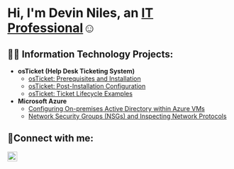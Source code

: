 <h1>Hi, I'm Devin Niles, an <a href="www.linkedin.com/in/devin-niles-282425333">IT Professional</a>☺</h1>

<h2>👨‍💻 Information Technology Projects:</h2>

- <b>osTicket (Help Desk Ticketing System)</b>
  - [osTicket: Prerequisites and Installation](https://github.com/DevinNiles/osticket-prereqs)
  - [osTicket: Post-Installation Configuration](https://github.com/DevinNiles/post-install-config)
  - [osTicket: Ticket Lifecycle Examples](https://github.com/DevinNiles/ticket-lifecycle)
- <b>Microsoft Azure</b>
  - [Configuring On-premises Active Directory within Azure VMs](https://github.com/DevinNiles/configure-ad)
  - [Network Security Groups (NSGs) and Inspecting Network Protocols](https://github.com/DevinNiles/azure-network-protocols)

<h2>🤳Connect with me:</h2>


[<img align="left" alt="Devin | LinkedIn" width="22px" src="https://cdn.jsdelivr.net/npm/simple-icons@v3/icons/linkedin.svg" />][linkedin]


[linkedin]: www.linkedin.com/in/devin-niles-282425333

<!--
**DevinNiles/DevinNiles** is a ✨ _special_ ✨ repository because its `README.md` (this file) appears on your GitHub profile.

Here are some ideas to get you started:

- 🔭 I’m currently working on ...
- 🌱 I’m currently learning ...
- 👯 I’m looking to collaborate on ...
- 🤔 I’m looking for help with ...
- 💬 Ask me about ...
- 📫 How to reach me: ...
- 😄 Pronouns: ...
- ⚡ Fun fact: ...
-->
